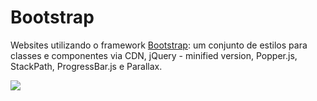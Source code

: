 # Bootstrap

Websites utilizando o framework [Bootstrap](https://getbootstrap.com/ "Bootstrap"): um conjunto de estilos para classes e componentes via CDN, jQuery - minified version, Popper.js, StackPath, ProgressBar.js e Parallax.

[![](https://i.imgur.com/V7fphvN.png)](https://i.imgur.com/V7fphvN.png)